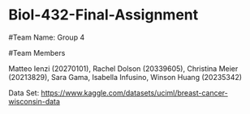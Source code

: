 # Biol-432-Final-Assignment

#Team Name: Group 4

#Team Members

Matteo Ienzi (20270101), Rachel Dolson (20339605), Christina Meier (20213829), Sara Gama, Isabella Infusino, Winson Huang (20235342)

Data Set: https://www.kaggle.com/datasets/uciml/breast-cancer-wisconsin-data
